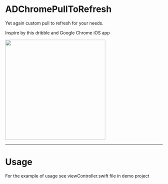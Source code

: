 # ADChromePullToRefresh
Yet again custom pull to refresh for your needs.

Inspire by this dribble and Google Chrome iOS app

<img src="https://d13yacurqjgara.cloudfront.net/users/21258/screenshots/2022862/attachments/357920/animation.gif" width="320" />

-----
Usage
=====

For the example of usage see viewController.swift file in demo project

```swift
```
